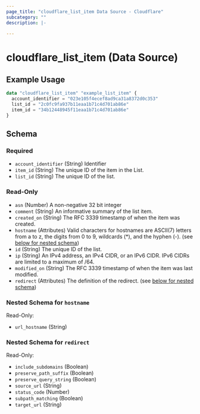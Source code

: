 ```yaml
---
page_title: "cloudflare_list_item Data Source - Cloudflare"
subcategory: ""
description: |-
  
---
```


# cloudflare_list_item (Data Source)



## Example Usage

```terraform
data "cloudflare_list_item" "example_list_item" {
  account_identifier = "023e105f4ecef8ad9ca31a8372d0c353"
  list_id = "2c0fc9fa937b11eaa1b71c4d701ab86e"
  item_id = "34b12448945f11eaa1b71c4d701ab86e"
}
```

<!-- schema generated by tfplugindocs -->
## Schema

### Required

- `account_identifier` (String) Identifier
- `item_id` (String) The unique ID of the item in the List.
- `list_id` (String) The unique ID of the list.

### Read-Only

- `asn` (Number) A non-negative 32 bit integer
- `comment` (String) An informative summary of the list item.
- `created_on` (String) The RFC 3339 timestamp of when the item was created.
- `hostname` (Attributes) Valid characters for hostnames are ASCII(7) letters from a to z, the digits from 0 to 9, wildcards (*), and the hyphen (-). (see [below for nested schema](#nestedatt--hostname))
- `id` (String) The unique ID of the list.
- `ip` (String) An IPv4 address, an IPv4 CIDR, or an IPv6 CIDR. IPv6 CIDRs are limited to a maximum of /64.
- `modified_on` (String) The RFC 3339 timestamp of when the item was last modified.
- `redirect` (Attributes) The definition of the redirect. (see [below for nested schema](#nestedatt--redirect))

<a id="nestedatt--hostname"></a>
### Nested Schema for `hostname`

Read-Only:

- `url_hostname` (String)


<a id="nestedatt--redirect"></a>
### Nested Schema for `redirect`

Read-Only:

- `include_subdomains` (Boolean)
- `preserve_path_suffix` (Boolean)
- `preserve_query_string` (Boolean)
- `source_url` (String)
- `status_code` (Number)
- `subpath_matching` (Boolean)
- `target_url` (String)


